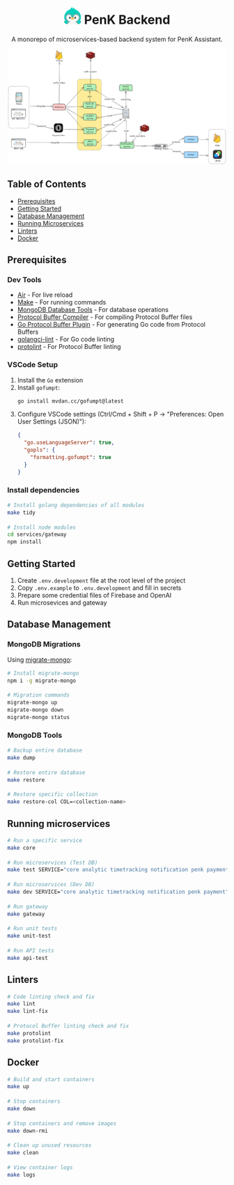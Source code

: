 
<h1 align="center"><img src="./docs/penk_logo.webp" alt="PenK Logo" width=40> <span>PenK Backend</span></h1>

<p align="center">A monorepo of microservices-based backend system for PenK Assistant.</p>

![PenK Architecture](./docs/penk_architecture.png)

## Table of Contents
- [Prerequisites](#prerequisites)
- [Getting Started](#getting-started)
- [Database Management](#database-management)
- [Running Microservices](#running-microservices)
- [Linters](#linters)
- [Docker](#docker)

## Prerequisites

### Dev Tools
- [Air](https://github.com/cosmtrek/air) - For live reload
- [Make](https://www.gnu.org/software/make/) - For running commands
- [MongoDB Database Tools](https://www.mongodb.com/docs/database-tools/installation) - For database operations
- [Protocol Buffer Compiler](https://grpc.io/docs/protoc-installation/) - For compiling Protocol Buffer files
- [Go Protocol Buffer Plugin](https://grpc.io/docs/languages/go/quickstart/#prerequisites) - For generating Go code from Protocol Buffers
- [golangci-lint](https://golangci-lint.run/welcome/install/) - For Go code linting
- [protolint](https://github.com/yoheimuta/protolint) - For Protocol Buffer linting

### VSCode Setup
1. Install the `Go` extension
2. Install `gofumpt`:
   ```sh
   go install mvdan.cc/gofumpt@latest
   ```
3. Configure VSCode settings (Ctrl/Cmd + Shift + P → "Preferences: Open User Settings (JSON)"):
   ```json
   {
     "go.useLanguageServer": true,
     "gopls": {
       "formatting.gofumpt": true
     }
   }
   ```


### Install dependencies
```sh
# Install golang dependencies of all modules 
make tidy

# Install node modules
cd services/gateway
npm install
```

## Getting Started

1. Create `.env.development` file at the root level of the project
2. Copy `.env.example` to `.env.development` and fill in secrets
3. Prepare some credential files of Firebase and OpenAI
4. Run microsevices and gateway

## Database Management

### MongoDB Migrations
Using [migrate-mongo](https://www.npmjs.com/package/migrate-mongo):

```sh
# Install migrate-mongo
npm i -g migrate-mongo

# Migration commands
migrate-mongo up
migrate-mongo down
migrate-mongo status
```

### MongoDB Tools
```sh
# Backup entire database
make dump

# Restore entire database
make restore

# Restore specific collection
make restore-col COL=<collection-name>
```

## Running microservices
```sh
# Run a specific service
make core

# Run microservices (Test DB)
make test SERVICE="core analytic timetracking notification penk payment"

# Run microservices (Dev DB)
make dev SERVICE="core analytic timetracking notification penk payment"

# Run gateway 
make gateway

# Run unit tests
make unit-test

# Run API tests
make api-test
```

## Linters
```sh
# Code linting check and fix
make lint
make lint-fix

# Protocol Buffer linting check and fix
make protolint
make protolint-fix
```

## Docker

```sh
# Build and start containers
make up

# Stop containers
make down

# Stop containers and remove images
make down-rmi

# Clean up unused resources
make clean

# View container logs
make logs
```
